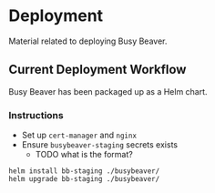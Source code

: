 # Deployment

Material related to deploying Busy Beaver.

## Current Deployment Workflow

Busy Beaver has been packaged up as a Helm chart.

### Instructions

- Set up `cert-manager` and `nginx`
- Ensure `busybeaver-staging` secrets exists
  - TODO what is the format?

```console
helm install bb-staging ./busybeaver/
helm upgrade bb-staging ./busybeaver/
```
